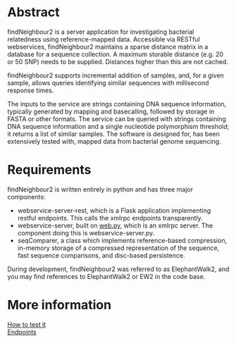 # Abstract
findNeighbour2 is a server application for investigating bacterial relatedness using reference-mapped data.
Accessible via RESTful webservices, findNeighbour2 maintains a sparse distance matrix in a database
for a sequence collection.  A maximum storable distance (e.g. 20 or 50 SNP) needs to be supplied.  Distances higher than this are
not cached.

findNeighbour2 supports incremental addition of samples, and, for a given sample, allows queries identifying similar sequences
with millisecond response times.

The inputs to the service are strings containing DNA sequence information, typically generated by mapping and basecalling, followed by storage in FASTA or other formats.
The service can be queried with strings containing DNA sequence information and a single nucleotide polymorphism threshold; it returns a list of similar samples.
The software is designed for, has been extensively tested with, mapped data from bacterial genome sequencing.

# Requirements
findNeighbour2 is written entirely in python and has three major components:
* webservice-server-rest, which is a Flask application implementing restful endpoints.  This calls the xmlrpc endpoints transparently.
* webservice-server, built on [web.py](http://webpy.org), which is an xmlrpc server.  The component doing this is webservice-server.py.
* seqComparer, a class which implements reference-based compression, in-memory storage of a compressed representation of the sequence,
fast sequence comparisons, and disc-based persistence. 

During development, findNeighbour2 was referred to as ElephantWalk2, and you may find references to ElephantWalk2 or EW2 in the code base.
# More information
[How to test it](doc/HowToTest.md)  
[Endpoints](doc/endpoints.md)

